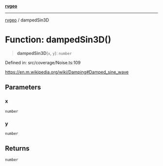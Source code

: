 [**rvgeo**](../README.md)

***

[rvgeo](../globals.md) / dampedSin3D

# Function: dampedSin3D()

> **dampedSin3D**(`x`, `y`): `number`

Defined in: src/coverage/Noise.ts:109

https://en.m.wikipedia.org/wiki/Damping#Damped_sine_wave

## Parameters

### x

`number`

### y

`number`

## Returns

`number`
